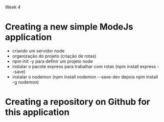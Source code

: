 Week 4

# Creating a new simple ModeJs application
- criando um servidor node
- organização do projeto (criação de rotas)
- npm init -y para definir um projeto node
- instalar o pacote express para trabalhar com rotas (npm install express --save)
- instalar o nodemon (npm install nodemon --save-dev depois npm install -g nodemon)

# Creating a repository on Github for this application